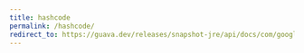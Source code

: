```yaml
---
title: hashcode
permalink: /hashcode/
redirect_to: https://guava.dev/releases/snapshot-jre/api/docs/com/google/common/hash/HashCode.html
---
```

